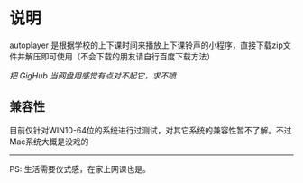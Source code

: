 # 说明
autoplayer 是根据学校的上下课时间来播放上下课铃声的小程序，直接下载zip文件并解压即可使用（不会下载的朋友请自行百度下载方法）

*把 GigHub 当网盘用感觉有点对不起它，求不喷*

## 兼容性
目前仅针对WIN10-64位的系统进行过测试，对其它系统的兼容性暂不了解。不过Mac系统大概是没戏的
*****************************
PS: 生活需要仪式感，在家上网课也是。
